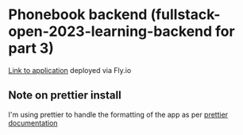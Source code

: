 # Phonebook backend (fullstack-open-2023-learning-backend for part 3)

[Link to application](https://phonebook-open-fullstack-backend.fly.dev/) deployed via Fly.io

## Note on prettier install

I'm using prettier to handle the formatting of the app as per [prettier documentation](https://prettier.io/docs/en/integrating-with-linters.html)
